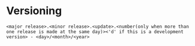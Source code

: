# Versioning

`<major release>.<minor release>.<update>.<number(only when more than one release is made at the same day)><'d' if this is a development version> - <day>/<month>/<year>`

